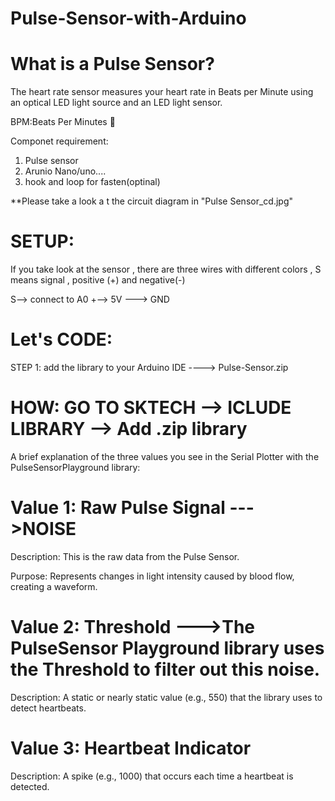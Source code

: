 # Pulse-Sensor-with-Arduino

# What is a Pulse Sensor?
The heart rate sensor measures your heart rate in Beats per Minute using an optical LED light source and an LED light sensor.

BPM:Beats Per Minutes 💓

Componet requirement:
1. Pulse sensor 
2. Arunio Nano/uno....
3. hook and loop for fasten(optinal)


**Please take a look a t the circuit diagram in  "Pulse Sensor_cd.jpg"

# SETUP:  
If you take look at the sensor , there are three wires with different colors ,  S means signal , positive (+) and negative(-)


S--> connect to A0 
+--> 5V 
---> GND


# Let's CODE:

STEP 1: add the library to your Arduino IDE ----> Pulse-Sensor.zip
 # HOW: GO TO SKTECH --> ICLUDE LIBRARY --> Add .zip library


A brief explanation of the three values you see in the Serial Plotter with the PulseSensorPlayground library:



# Value 1: Raw Pulse Signal   --->NOISE
Description: This is the raw data from the Pulse Sensor.

Purpose: Represents changes in light intensity caused by blood flow, creating a waveform.


# Value 2: Threshold  --->The PulseSensor Playground library uses the Threshold to filter out this noise.
Description: A static or nearly static value (e.g., 550) that the library uses to detect heartbeats.


# Value 3: Heartbeat Indicator
Description: A spike (e.g., 1000) that occurs each time a heartbeat is detected.


